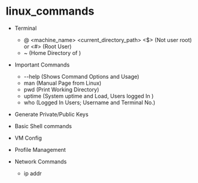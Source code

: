# linux_commands

* Terminal
    - <username> @ <machine_name> <current_directory_path> <$> (Not user root) or <#> (Root User)
    - ~ (Home Directory of <username>)

* Important Commands
    - <command> --help (Shows Command Options and Usage)
    - man <command>   (Manual Page from Linux)
    - pwd (Print Working Directory)
    - uptime  (System uptime and Load, Users logged In )
    - who  (Logged In Users; Username and Terminal No.)  

* Generate Private/Public Keys

* Basic Shell commands
* VM Config
* Profile Management

* Network Commands
    - ip addr
